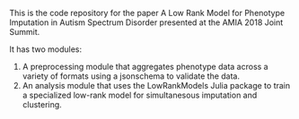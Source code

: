 This is the code repository for the paper A Low Rank Model for Phenotype Imputation in Autism Spectrum Disorder presented at the AMIA 2018 Joint Summit. 

It has two modules:
1. A preprocessing module that aggregates phenotype data across a variety of formats using a jsonschema to validate the data.
2. An analysis module that uses the LowRankModels Julia package to train a specialized low-rank model for simultanesous imputation and clustering.
